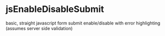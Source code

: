 jsEnableDisableSubmit
=====================

basic, straight javascript form submit enable/disable with error highlighting (assumes server side validation)
